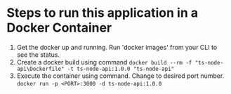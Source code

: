 # Steps to run this application in a Docker Container
1. Get the docker up and running. Run 'docker images' from your CLI to see the status.
2. Create a docker build using command
    `docker build --rm -f "ts-node-api\Dockerfile" -t ts-node-api:1.0.0 "ts-node-api"`    
3. Execute the container using command. Change <PORT> to desired port number.
    `docker run -p <PORT>:3000 -d ts-node-api:1.0.0`

